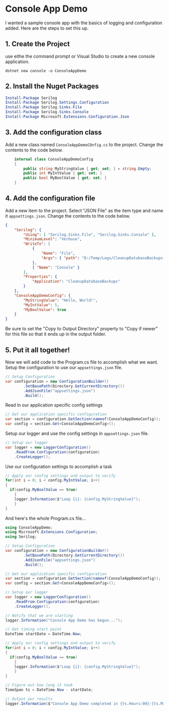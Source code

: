 # Console App Demo
I wanted a sample console app with the basics of logging and configuration added. Here are the steps to set this up.

## 1. Create the Project
use eithe the command prompt or Visual Studio to create a new console application.
```
dotnet new console -o ConsoleAppDemo
```

## 2. Install the Nuget Packages
```Powershell
Install-Package Serilog
Install-Package Serilog.Settings.Configuration
Install-Package Serilog.Sinks.File
Install-Package Serilog.Sinks.Console
Install-Package Microsoft.Extensions.Configuration.Json
```
## 3. Add the configuration class
Add a new class named ```ConsoleAppDemoCOnfig.cs``` to the project. Change the contents to the code below.
```c#
	internal class ConsoleAppDemoConfig
	{
		public string MyStringValue { get; set; } = string.Empty;
		public int MyIntValue { get; set; }
		public bool MyBoolValue { get; set; }
	}
```

## 4. Add the configuration file
Add a new item to the project. Select "JSON File" as the item type and name it ```appsettings.json```.  Change the contents to the code below.
```json
{
	"Serilog": {
		"Using": [ "Serilog.Sinks.File", "Serilog.Sinks.Console" ],
		"MinimumLevel": "Verbose",
		"WriteTo": [
			{
				"Name": "File",
				"Args": { "path": "D:/Temp/Logs/CleanupDatabaseBackups-.txt" }
			},
			{ "Name": "Console" }
		],
		"Properties": {
			"Application": "CleanupDatabaseBackups"
		}
	},
	"ConsoleAppDemoConfig": {
		"MyStringValue": "Hello, World!",
		"MyIntValue": 5,
		"MyBoolValue": true
	}
}
```
Be sure to set the "Copy to Output Directory" property to "Copy if newer" for this file so that it ends up in the output folder.

## 5. Put it all together!
Now we will add code to the Program.cs file to accomplish what we want.
Setup the configuration to use our ```appsettings.json``` file.
```c#
// Setup Configuration
var configuration = new ConfigurationBuilder()
        .SetBasePath(Directory.GetCurrentDirectory())
        .AddJsonFile("appsettings.json")
        .Build();
```

Read in our application specific config settings
```c#
// Get our application specific configuration
var section = configuration.GetSection(nameof(ConsoleAppDemoConfig));
var config = section.Get<ConsoleAppDemoConfig>();
```

Setup our logger and use the config settings in ```appsettings.json``` file.
```c#
// Setup our logger
var logger = new LoggerConfiguration()
    .ReadFrom.Configuration(configuration)
    .CreateLogger();
```

Use our configuration settings to accomplish a task
```c#
// Apply our config settings and output to verify
for(int i = 0; i < config.MyIntValue; i++)
{
  if(config.MyBoolValue == true)
	{
    logger.Information($"Loop {i}: {config.MyStringValue}");
	}
}
```

And here's the whole Program.cs file...
```c#
using ConsoleAppDemo;
using Microsoft.Extensions.Configuration;
using Serilog;

// Setup Configuration
var configuration = new ConfigurationBuilder()
        .SetBasePath(Directory.GetCurrentDirectory())
        .AddJsonFile("appsettings.json")
        .Build();

// Get our application specific configuration
var section = configuration.GetSection(nameof(ConsoleAppDemoConfig));
var config = section.Get<ConsoleAppDemoConfig>();

// Setup our logger
var logger = new LoggerConfiguration()
    .ReadFrom.Configuration(configuration)
    .CreateLogger();

// Notify that we are starting
logger.Information("Console App Demo has begun...");

// Get timing start point
DateTime startDate = DateTime.Now;

// Apply our config settings and output to verify
for(int i = 0; i < config.MyIntValue; i++)
{
  if(config.MyBoolValue == true)
	{
    logger.Information($"Loop {i}: {config.MyStringValue}");
	}
}

// Figure out how long it took
TimeSpan ts = DateTime.Now - startDate;

// Output our results
logger.Information($"Console App Demo completed in {ts.Hours:00}:{ts.Minutes:00}:{ts.Seconds:00}.{ts.Milliseconds:000}");
```
